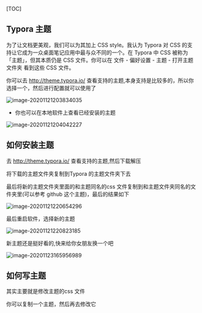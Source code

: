 [TOC]

## Typora 主题

为了让文档更美观，我们可以为其加上 CSS style。我认为 Typora 对 CSS 的支持让它成为一众桌面笔记应用中最与众不同的一个。在 Typora 中 CSS 被称为「主题」，但其本质仍是 CSS 文件。你可以在 文件 - 偏好设置 - 主题 - 打开主题文件夹 看到这些 CSS 文件。

你可以去 http://theme.typora.io/ 查看支持的主题,本身支持是比较多的，所以你选择一个，然后进行配置就可以使用了

![image-20201121203834035](https://kingcall.oss-cn-hangzhou.aliyuncs.com/blog/img/2020/12/19/08:59:04-20:38:36-image-20201121203834035.png)

- 你也可以在本地软件上查看已经安装的主题

![image-20201121204042227](https://kingcall.oss-cn-hangzhou.aliyuncs.com/blog/img/2020/12/19/08:59:04-20:40:44-image-20201121204042227.png)

## 如何安装主题

去 http://theme.typora.io/ 查看支持的主题,然后下载解压

将下载的主题文件夹复制到Typora 的主题文件夹下去

最后将新的主题文件夹里面的和主题同名的css 文件复制到和主题文件夹同名的文件夹里(可以参考 github 这个主题)，最后的结果如下

![image-20201121220654296](https://kingcall.oss-cn-hangzhou.aliyuncs.com/blog/img/2020/12/19/08:59:04-22:06:56-image-20201121220654296.png)

最后重启软件，选择新的主题

![image-20201121220823185](https://kingcall.oss-cn-hangzhou.aliyuncs.com/blog/img/2020/12/19/08:59:04-22:08:29-image-20201121220823185.png)

新主题还是挺好看的,快来给你女朋友换一个吧

![image-20201123165956989](https://kingcall.oss-cn-hangzhou.aliyuncs.com/blog/img/2020/12/19/08:59:04-17:00:01-image-20201123165956989.png)

## 如何写主题

其实主要就是修改主题的css 文件

你可以复制一个主题，然后再去修改它